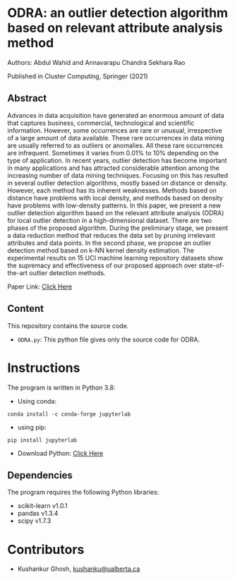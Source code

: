 # ODRA: an outlier detection algorithm based on relevant attribute analysis method
Authors: Abdul Wahid and Annavarapu Chandra Sekhara Rao 

Published in Cluster Computing, Springer (2021)

## Abstract
Advances in data acquisition have generated an enormous amount of data that captures business, commercial, technological and scientific information. However, some occurrences are rare or unusual, irrespective of a large amount of data available. These rare occurrences in data mining are usually referred to as outliers or anomalies. All these rare occurrences are infrequent. Sometimes it varies from 0.01% to 10% depending on the type of application. In recent years, outlier detection has become important in many applications and has attracted considerable attention among the increasing number of data mining techniques. Focusing on this has resulted in several outlier detection algorithms, mostly based on distance or density. However, each method has its inherent weaknesses. Methods based on distance have problems with local density, and methods based on density have problems with low-density patterns. In this paper, we present a new outlier detection algorithm based on the relevant attribute analysis (ODRA) for local outlier detection in a high-dimensional dataset. There are two phases of the proposed algorithm. During the preliminary stage, we present a data reduction method that reduces the data set by pruning irrelevant attributes and data points. In the second phase, we propose an outlier detection method based on k-NN kernel density estimation. The experimental results on 15 UCI machine learning repository datasets show the supremacy and effectiveness of our proposed approach over state-of-the-art outlier detection methods.

Paper Link: [Click Here](https://link.springer.com/article/10.1007/s10586-020-03136-9)

## Content

This repository contains the source code.

  * `ODRA.py`: This python file gives only the source code for ODRA.
  
# Instructions
The program is written in Python 3.8:
* Using conda:
```
conda install -c conda-forge jupyterlab
```
* using pip:
```
pip install jupyterlab
```
* Download Python: [Click Here](https://www.python.org/downloads/)

## Dependencies
The program requires the following Python libraries:
* scikit-learn v1.0.1
* pandas v1.3.4
* scipy v1.7.3

# Contributors

* Kushankur Ghosh, [kushanku@ualberta.ca](mailto:kushanku@ualberta.ca)

